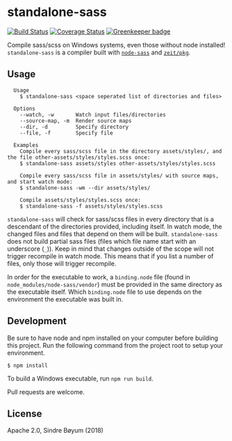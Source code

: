 # standalone-sass

[![Build Status](https://travis-ci.org/boyum/standalone-sass.svg?branch=master)](https://travis-ci.org/boyum/standalone-sass)
[![Coverage Status](https://coveralls.io/repos/github/boyum/standalone-sass/badge.svg?branch=master)](https://coveralls.io/github/boyum/standalone-sass?branch=master)
[![Greenkeeper badge](https://badges.greenkeeper.io/boyum/standalone-sass.svg)](https://greenkeeper.io/)

Compile sass/scss on Windows systems, even those without node installed! `standalone-sass` is a compiler built with [`node-sass`](https://github.com/sass/node-sass) and [`zeit/pkg`](http://github.com/zeit/pkg).

## Usage

```
  Usage
    $ standalone-sass <space seperated list of directories and files>

  Options
    --watch, -w       Watch input files/directories
    --source-map, -m  Render source maps
    --dir, -d         Specify directory
    --file, -f        Specify file

  Examples
    Compile every sass/scss file in the directory assets/styles/, and the file other-assets/styles/styles.scss once:
    $ standalone-sass assets/styles other-assets/styles/styles.scss
    
    Compile every sass/scss file in assets/styles/ with source maps, and start watch mode:
    $ standalone-sass -wm --dir assets/styles/
    
    Compile assets/styles/styles.scss once:
    $ standalone-sass -f assets/styles/styles.scss
```

`standalone-sass` will check for sass/scss files in every directory that is a descendant of the directories provided, including itself. In watch mode, the changed files and files that depend on them will be built. `standalone-sass` does not build partial sass files (files which file name start with an underscore (`_`)). Keep in mind that changes outside of the scope will not trigger recompile in watch mode. This means that if you list a number of files, only those will trigger recompile.

In order for the executable to work, a `binding.node` file (found in `node_modules/node-sass/vendor`) must be provided in the same directory as the executable itself. Which `binding.node` file to use depends on the environment the executable was built in.

## Development

Be sure to have node and npm installed on your computer before building this project. Run the following command from the project root to setup your environment.

```
$ npm install
```

To build a Windows executable, run `npm run build`.

Pull requests are welcome.

## License

Apache 2.0, Sindre Bøyum (2018)
